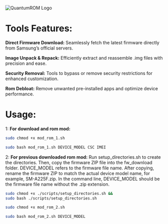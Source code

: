 ![QuantumROM Logo](QuantumROM/logo/QuantumROM.jpg)

# Tools Features:
**Direct Firmware Download:**
Seamlessly fetch the latest firmware directly from Samsung’s official servers.

**Image Unpack & Repack:**
 Efficiently extract and reassemble .img files with precision and ease.

**Security Removal:**
Tools to bypass or remove security restrictions for enhanced customization.

**Rom Debloat:**
Remove unwanted pre-installed apps and optimize device performance.

# Usage: #
1:  **For download and rom mod:**
```bash
sudo chmod +x mod_rom_1.sh
```
```bash
sudo bash mod_rom_1.sh DEVICE_MODEL CSC IMEI
```

2:  **For previous downloaded rom mod:**
Run setup_directories.sh to create the directories. Then, copy the firmware ZIP file into the fw_download folder. DEVICE_MODEL refers to the firmware file name. After copying, rename the firmware ZIP to match the actual device model name, for example, SM-A225F.zip. In the command line, DEVICE_MODEL should be the firmware file name without the .zip extension.

```bash
sudo chmod +x ./scripts/setup_directories.sh &&
sudo bash ./scripts/setup_directories.sh
```

```bash
sudo chmod +x mod_rom_2.sh
```
```bash
sudo bash mod_rom_2.sh DEVICE_MODEL
```
